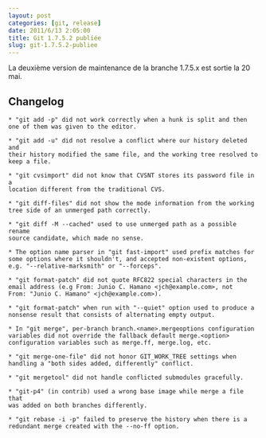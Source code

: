 ```yaml
---
layout: post
categories: [git, release]
date: 2011/6/13 2:05:00
title: Git 1.7.5.2 publiée
slug: git-1.7.5.2-publiee
---
```


La deuxième version de maintenance de la branche 1.7.5.x est sortie la 20 mai.

Changelog
---------

    * "git add -p" did not work correctly when a hunk is split and then
    one of them was given to the editor.

    * "git add -u" did not resolve a conflict where our history deleted and
    their history modified the same file, and the working tree resolved to
    keep a file.

    * "git cvsimport" did not know that CVSNT stores its password file in a
    location different from the traditional CVS.

    * "git diff-files" did not show the mode information from the working
    tree side of an unmerged path correctly.

    * "git diff -M --cached" used to use unmerged path as a possible rename
    source candidate, which made no sense.

    * The option name parser in "git fast-import" used prefix matches for
    some options where it shouldn't, and accepted non-existent options,
    e.g. "--relative-marksmith" or "--forceps".

    * "git format-patch" did not quote RFC822 special characters in the
    email address (e.g From: Junio C. Hamano <jch@example.com>, not
    From: "Junio C. Hamano" <jch@example.com>).

    * "git format-patch" when run with "--quiet" option used to produce a
    nonsense result that consists of alternating empty output.

    * In "git merge", per-branch branch.<name>.mergeoptions configuration
    variables did not override the fallback default merge.<option>
    configuration variables such as merge.ff, merge.log, etc.

    * "git merge-one-file" did not honor GIT_WORK_TREE settings when
    handling a "both sides added, differently" conflict.

    * "git mergetool" did not handle conflicted submodules gracefully.

    * "git-p4" (in contrib) used a wrong base image while merge a file that
    was added on both branches differently.

    * "git rebase -i -p" failed to preserve the history when there is a
    redundant merge created with the --no-ff option.

